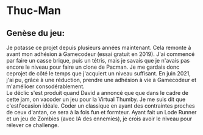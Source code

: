# Thuc-Man

## Genèse du jeu:

Je potasse ce projet depuis plusieurs années maintenant. Cela remonte à avant mon adhésion à Gamecodeur
(essai gratuit en 2019). J'ai commencé par faire un casse brique, puis un tétris, mais je savais que je n'avais
pas encore le niveau pour faire un clone de Pacman. Je me gardais donc ceprojet de côté le temps que j'acquiert un niveau suffisant. En juin 2021, j'ai pu, grâce à une réduction, prendre une adhésion à vie à Gamecodeur et m'amélioer consodérablement.  
Le déclic s'est produit quand David a annoncé que que dans le cadre de cette jam, on vacoder un jeu pour
la Virtual Thumby. Je me suis dit que c'estl'ocasion idéale. Coder un classique en ayant des contraintes
proches de ceux d'antan, ce sera à la fois fun et formteur. Ayant fait un Lode Runner et un jeu de Zombies
(avec IA des ennemies), je crois avoir le niveau pour rélever ce challenge.
